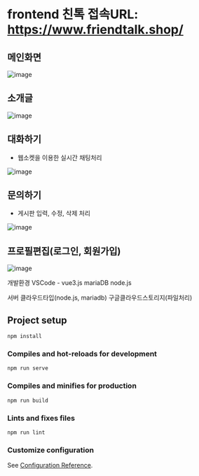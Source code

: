 # frontend 친톡 접속URL: https://www.friendtalk.shop/

## 메인화면

![image](https://github.com/LJC0831/frontend/assets/121738554/e3d140e9-b264-40a3-b213-0b661b311255)

## 소개글

![image](https://github.com/LJC0831/frontend/assets/121738554/9e55d344-2fc4-4def-9c6c-fcc40ac04a08)

## 대화하기
 - 웹소켓을 이용한 실시간 채팅처리

![image](https://github.com/LJC0831/frontend/assets/121738554/4b04b635-310a-4b1a-a332-6fcde2daccc0)

## 문의하기
 - 게시판 입력, 수정, 삭제 처리

![image](https://github.com/LJC0831/frontend/assets/121738554/6426a95c-e56f-4d70-8459-f56ac6ced6cf)

## 프로필편집(로그인, 회원가입)

![image](https://github.com/LJC0831/frontend/assets/121738554/b1d07141-57cb-46dc-8a66-a4b8ffd18754)





개발환경
VSCode - vue3.js
mariaDB
node.js

서버
클라우드타입(node.js, mariadb)
구글클라우드스토리지(파일처리)


## Project setup
```
npm install
```

### Compiles and hot-reloads for development
```
npm run serve
```

### Compiles and minifies for production
```
npm run build
```

### Lints and fixes files
```
npm run lint
```

### Customize configuration
See [Configuration Reference](https://cli.vuejs.org/config/).
